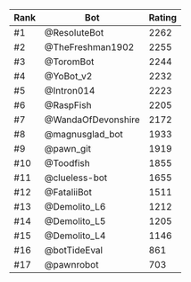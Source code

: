 Rank|Bot|Rating
---|---|---
#1|@ResoluteBot|2262
#2|@TheFreshman1902|2255
#3|@ToromBot|2244
#4|@YoBot_v2|2232
#5|@Intron014|2223
#6|@RaspFish|2205
#7|@WandaOfDevonshire|2172
#8|@magnusglad_bot|1933
#9|@pawn_git|1919
#10|@Toodfish|1855
#11|@clueless-bot|1655
#12|@FataliiBot|1511
#13|@Demolito_L6|1212
#14|@Demolito_L5|1205
#15|@Demolito_L4|1146
#16|@botTideEval|861
#17|@pawnrobot|703
